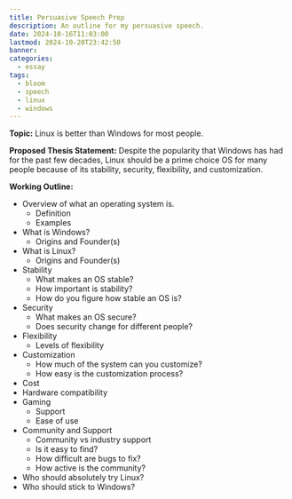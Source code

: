 ```yaml
---
title: Persuasive Speech Prep
description: An outline for my persuasive speech.
date: 2024-10-16T11:03:00
lastmod: 2024-10-20T23:42:50
banner: 
categories:
  - essay
tags:
  - bloom
  - speech
  - linux
  - windows
---
```

**Topic:** Linux is better than Windows for most people.  
  
**Proposed Thesis Statement:** Despite the popularity that Windows has had for the past few decades, Linux should be a prime choice OS for many people because of its stability, security, flexibility, and customization.  
  
**Working Outline:**  
  
- Overview of what an operating system is.  
  - Definition  
  - Examples  
- What is Windows?  
  - Origins and Founder(s)  
- What is Linux?  
  - Origins and Founder(s)  
- Stability  
  - What makes an OS stable?  
  - How important is stability?  
  - How do you figure how stable an OS is?  
- Security  
  - What makes an OS secure?  
  - Does security change for different people?  
- Flexibility  
  - Levels of flexibility  
- Customization  
  - How much of the system can you customize?  
  - How easy is the customization process?  
- Cost  
- Hardware compatibility  
- Gaming  
  - Support  
  - Ease of use  
- Community and Support  
  - Community vs industry support  
  - Is it easy to find?  
  - How difficult are bugs to fix?  
  - How active is the community?  
- Who should absolutely try Linux?  
- Who should stick to Windows?  
